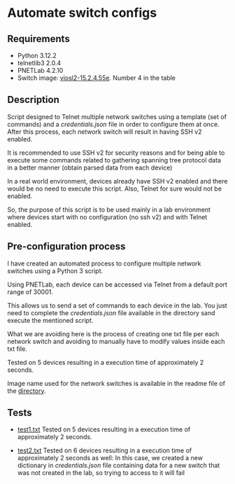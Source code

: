 # Automate switch configs

## Requirements

- Python 3.12.2
- telnetlib3 2.0.4
- PNETLab 4.2.10
- Switch image: [viosl2-15.2.4.55e](https://github.com/mvarrone/stp-project/tree/master/backend/tested_switch_images). Number 4 in the table

## Description

Script designed to Telnet multiple network switches using a template (set of commands) and a *credentials.json* file in order to configure them at once. After this process, each network switch will result in having SSH v2 enabled. 

It is recommended to use SSH v2 for security reasons and for being able to execute some commands related to gathering spanning tree protocol data in a better manner (obtain parsed data from each device)

In a real world environment, devices already have SSH v2 enabled and there would be no need to execute this script. Also, Telnet for sure would not be enabled.

So, the purpose of this script is to be used mainly in a lab environment where devices start with no configuration (no ssh v2) and with Telnet enabled. 

## Pre-configuration process

I have created an automated process to configure multiple network switches using a Python 3 script. 

Using PNETLab, each device can be accessed via Telnet from a default port range of 30001.

This allows us to send a set of commands to each device in the lab. You just need to complete the *credentials.json* file available in the directory sand execute the mentioned script.

What we are avoiding here is the process of creating one txt file per each network switch and avoiding to manually have to modify values inside each txt file. 

Tested on 5 devices resulting in a execution time of approximately 2 seconds.

Image name used for the network switches is available in the readme file of the [directory](https://github.com/mvarrone/stp-project/tree/master/backend/automate_config).

## Tests

- [test1.txt](https://github.com/mvarrone/stp-project/blob/master/backend/automate_config/tests/test1.txt) Tested on 5 devices resulting in a execution time of approximately 2 seconds.

- [test2.txt](https://github.com/mvarrone/stp-project/blob/master/backend/automate_config/tests/test2.txt) Tested on 6 devices resulting in a execution time of approximately 2 seconds as well: In this case, we created a new dictionary in *credentials.json* file containing data for a new switch that was not created in the lab, so trying to access to it will fail